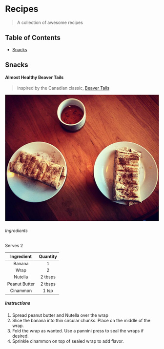 # Recipes

> A collection of awesome recipes

## Table of Contents
- [Snacks](#snacks)

## Snacks

#### Almost Healthy Beaver Tails

> Inspired by the Canadian classic, [Beaver Tails](http://beavertails.com/en/)

![Almost Healthy Beaver Tails](/almost_healthy_beaver_tails.jpg)

###### Ingredients

Serves 2

| Ingredient    | Quantity |
|:-------------:|:--------:|
| Banana        | 1        |
| Wrap          | 2        |
| Nutella       | 2 tbsps  |
| Peanut Butter | 2 tbsps  |
| Cinammon      | 1 tsp    |

##### Instructions

1. Spread peanut butter and Nutella over the wrap
2. Slice the banana into thin circular chunks. Place on the middle of the wrap.
3. Fold the wrap as wanted. Use a pannini press to seal the wraps if desired.
4. Sprinkle cinammon on top of sealed wrap to add flavor.
